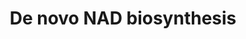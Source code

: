 ---
annotations:
- id: PW:0001276
  parent: classic metabolic pathway
  type: Pathway Ontology
  value: de novo nicotinamide adenine dinucleotide biosynthetic pathway
authors:
- M.Braymer
- MaintBot
- Christine Chichester
- Egonw
- Khanspers
- Eweitz
description: Based on http://pathway.yeastgenome.org/biocyc/
last-edited: 2021-05-20
organisms:
- Saccharomyces cerevisiae
redirect_from:
- /index.php/Pathway:WP541
- /instance/WP541
revision: null
schema-jsonld:
- '@context': https://schema.org/
  '@id': https://wikipathways.github.io/pathways/WP541.html
  '@type': Dataset
  creator:
    '@type': Organization
    name: WikiPathways
  description: Based on http://pathway.yeastgenome.org/biocyc/
  keywords:
  - 3-hydroxy-L-kynurenine
  - ATP
  - BNA1
  - BNA2
  - BNA3
  - BNA4
  - BNA5
  - BNA6
  - L-Formylkynurenine
  - L-alanine
  - L-glutamate
  - L-glutamine
  - L-tryptophan
  - NADPH
  - NMA1
  - NMA2
  - PRPP
  - QNS1
  - kynurenine
  - pyrophosphate
  license: CC0
  name: De novo NAD biosynthesis
seo: CreativeWork
title: De novo NAD biosynthesis
wpid: WP541
---